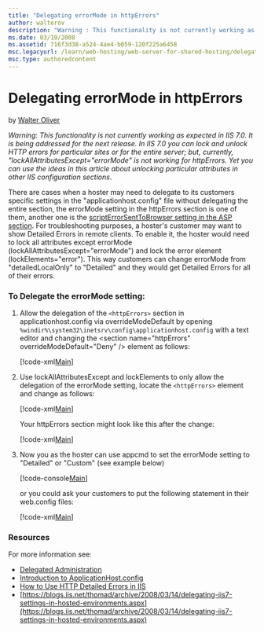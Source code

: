 ```yaml
---
title: "Delegating errorMode in httpErrors"
author: walterov
description: "Warning : This functionality is not currently working as expected in IIS 7.0. It is being addressed for the next release. In IIS 7.0 you can lock and unlock..."
ms.date: 03/19/2008
ms.assetid: 716f3d38-a524-4ae4-b059-120f225a6458
msc.legacyurl: /learn/web-hosting/web-server-for-shared-hosting/delegating-errormode-in-httperrors
msc.type: authoredcontent
---
```

# Delegating errorMode in httpErrors

by [Walter Oliver](https://github.com/walterov)

*Warning*: *This functionality is not currently working as expected in IIS 7.0. It is being addressed for the next release. In IIS 7.0 you can lock and unlock HTTP errors for particular sites or for the entire server; but, currently, "lockAllAttributesExcept="errorMode" is not working for httpErrors. Yet you can use the ideas in this article about unlocking particular attributes in other IIS configuration sections*.

There are cases when a hoster may need to delegate to its customers specific settings in the "applicationhost.config" file without delegating the entire section, the errorMode setting in the httpErrors section is one of them, another one is the [scriptErrorSentToBrowser setting in the ASP section](asp.md). For troubleshooting purposes, a hoster's customer may want to show Detailed Errors in remote clients. To enable it, the hoster would need to lock all attributes except errorMode (lockAllAttributesExcept="errorMode") and lock the error element (lockElements="error"). This way customers can change errorMode from "detailedLocalOnly" to "Detailed" and they would get Detailed Errors for all of their errors.

### To Delegate the errorMode setting:

1. Allow the delegation of the `<httpErrors>` section in applicationhost.config via overrideModeDefault by opening `%windir%\system32\inetsrv\config\applicationhost.config` with a text editor and changing the &lt;section name="httpErrors" overrideModeDefault="Deny" /&gt; element as follows:  

    [!code-xml[Main](delegating-errormode-in-httperrors/samples/sample1.xml)]
2. Use lockAllAttributesExcept and lockElements to only allow the delegation of the errorMode setting, locate the `<httpErrors>` element and change as follows:  

    [!code-xml[Main](delegating-errormode-in-httperrors/samples/sample2.xml)]
  
   Your httpErrors section might look like this after the change:  

    [!code-xml[Main](delegating-errormode-in-httperrors/samples/sample3.xml)]
3. Now you as the hoster can use appcmd to set the errorMode setting to "Detailed" or "Custom" (see example below)  

    [!code-console[Main](delegating-errormode-in-httperrors/samples/sample4.cmd)]
  
   or you could ask your customers to put the following statement in their web.config files:  

    [!code-xml[Main](delegating-errormode-in-httperrors/samples/sample5.xml)]

### Resources

For more information see:

- [Delegated Administration](delegated-administration.md)
- [Introduction to ApplicationHost.config](../../get-started/planning-your-iis-architecture/introduction-to-applicationhostconfig.md)
- [How to Use HTTP Detailed Errors in IIS](../../troubleshoot/diagnosing-http-errors/how-to-use-http-detailed-errors-in-iis.md)
- [https://blogs.iis.net/thomad/archive/2008/03/14/delegating-iis7-settings-in-hosted-environments.aspx](https://blogs.iis.net/thomad/archive/2008/03/14/delegating-iis7-settings-in-hosted-environments.aspx)
